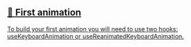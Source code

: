 ## [📄️<!-- --> <!-- -->First animation](/react-native-keyboard-controller/pr-preview/pr-1043/docs/guides/first-animation.md)

[To build your first animation you will need to use two hooks: useKeyboardAnimation or useReanimatedKeyboardAnimation.](/react-native-keyboard-controller/pr-preview/pr-1043/docs/guides/first-animation.md)
